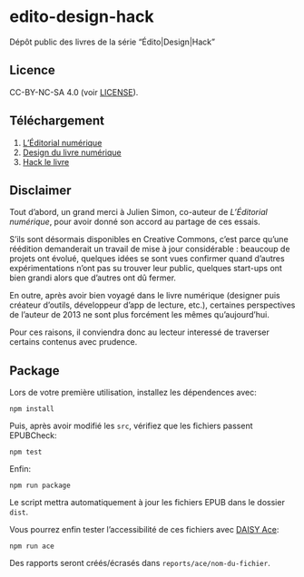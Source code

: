 # edito-design-hack

Dépôt public des livres de la série “Édito|Design|Hack”

## Licence

CC-BY-NC-SA 4.0 (voir [LICENSE](LICENSE)).

## Téléchargement

1. [L’Éditorial numérique](https://github.com/JayPanoz/edito-design-hack/raw/master/dist/LEditorialNumerique.epub)
2. [Design du livre numérique](https://github.com/JayPanoz/edito-design-hack/raw/master/dist/DesignDuLivreNumerique.epub)
3. [Hack le livre](https://github.com/JayPanoz/edito-design-hack/raw/master/dist/HackLeLivre.epub)

## Disclaimer

Tout d’abord, un grand merci à Julien Simon, co-auteur de *L’Éditorial numérique*, pour avoir donné son accord au partage de ces essais.

S’ils sont désormais disponibles en Creative Commons, c’est parce qu’une réédition demanderait un travail de mise à jour considérable : beaucoup de projets ont évolué, quelques idées se sont vues confirmer quand d’autres expérimentations n’ont pas su trouver leur public, quelques start-ups ont bien grandi alors que d’autres ont dû fermer.

En outre, après avoir bien voyagé dans le livre numérique (designer puis créateur d’outils, développeur d’app de lecture, etc.), certaines perspectives de l’auteur de 2013 ne sont plus forcément les mêmes qu’aujourd’hui.

Pour ces raisons, il conviendra donc au lecteur interessé de traverser certains contenus avec prudence.

## Package

Lors de votre première utilisation, installez les dépendences avec:

```
npm install
```

Puis, après avoir modifié les `src`, vérifiez que les fichiers passent EPUBCheck:

```
npm test
```

Enfin:

```
npm run package
```

Le script mettra automatiquement à jour les fichiers EPUB dans le dossier `dist`.

Vous pourrez enfin tester l’accessibilité de ces fichiers avec [DAISY Ace](https://daisy.github.io/ace/):

```
npm run ace
```

Des rapports seront créés/écrasés dans `reports/ace/nom-du-fichier`.